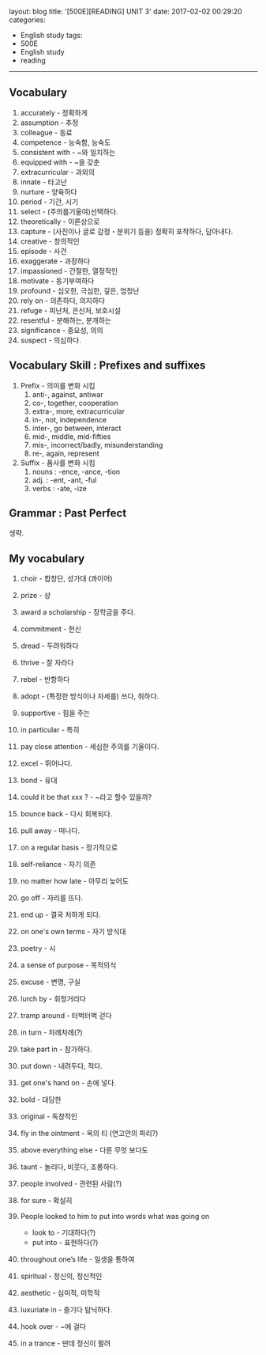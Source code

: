 layout: blog
title: '[500E][READING] UNIT 3'
date: 2017-02-02 00:29:20
categories: 
- English study
tags:
- 500E
- English study
- reading
---

## Vocabulary

1. accurately - 정확하게
1. assumption - 추정 
1. colleague - 동료
1. competence - 능숙함, 능숙도
1. consistent with - ~와 일치하는
1. equipped with - ~을 갖춘
1. extracurricular - 과외의
1. innate - 타고난
1. nurture - 양육하다
1. period - 기간, 시기
1. select - (주의를기울여)선택하다.
1. theoretically - 이론상으로 
1. capture - (사진이나 글로 감정・분위기 등을) 정확히 포착하다, 담아내다.
1. creative - 창의적인
1. episode - 사건
1. exaggerate - 과장하다
1. impassioned - 간절한, 열정적인
1. motivate - 동기부여하다
1. profound - 심오한, 극심한, 깊은, 엄청난
1. rely on - 의존하다, 의지하다
1. refuge - 피난처, 은신처, 보호시설
1. resentful - 분해하는, 분개하는
1. significance - 중요성, 의의 
1. suspect - 의심하다.


## Vocabulary Skill : Prefixes and suffixes

1. Prefix - 의미를 변화 시킴
    1. anti-, against, antiwar
    1. co-, together, cooperation
    1. extra-, more, extracurricular
    1. in-, not, independence
    1. inter-, go between, interact
    1. mid-, middle, mid-fifties
    1. mis-, incorrect/badly, misunderstanding
    1. re-, again, represent
1. Suffix - 품사를 변화 시킴
    1. nouns : -ence, -ance, -tion
    1. adj. : -ent, -ant, -ful
    1. verbs : -ate, -ize
    
## Grammar : Past Perfect

생략.

## My vocabulary
1. choir - 합창단, 성가대 (콰이어)
1. prize - 상
1. award a scholarship - 장학금을 주다.
1. commitment - 헌신
1. dread - 두려워하다
1. thrive - 잘 자라다
1. rebel - 반항하다
1. adopt - (특정한 방식이나 자세를) 쓰다, 취하다.
1. supportive - 힘을 주는 
1. in particular - 특히
1. pay close attention - 세심한 주의를 기울이다.
1. excel - 뛰어나다.
1. bond - 유대
1. could it be that xxx ? - ~라고 할수 있을까?
1. bounce back - 다시 회복되다.
1. pull away - 떠나다.
1. on a regular basis - 정기적으로
1. self-reliance - 자기 의존 

1. no matter how late - 아무리 늦어도 
1. go off - 자리를 뜨다.
1. end up - 결국 처하게 되다.
1. on one's own terms - 자기 방식대
1. poetry - 시
1. a sense of purpose - 목적의식
1. excuse - 변명, 구실
1. lurch by - 휘청거리다
1. tramp around - 터벅터벅 걷다
1. in turn - 차례차례(?)
1. take part in - 참가하다.
1. put down - 내려두다, 적다.
1. get one's hand on - 손에 넣다.
1. bold - 대담한
1. original - 독창적인
1. fly in the ointment - 옥의 티 (연고안의 파리?)
1. above everything else - 다른 무엇 보다도
1. taunt - 놀리다, 비웃다, 조롱하다.
1. people involved - 관련된 사람(?)
1. for sure - 확실히
1. People looked to him to put into words what was going on
    * look to - 기대하다(?)
    * put into - 표현하다(?)
1. throughout one’s life - 일생을 통하여
1. spiritual - 정신의, 정신적인
1. aesthetic - 심미적, 미학적
1. luxuriate in - 즐기다 탐닉하다. 
1. hook over - ~에 걸다
1. in a trance - 딴데 정신이 팔려

